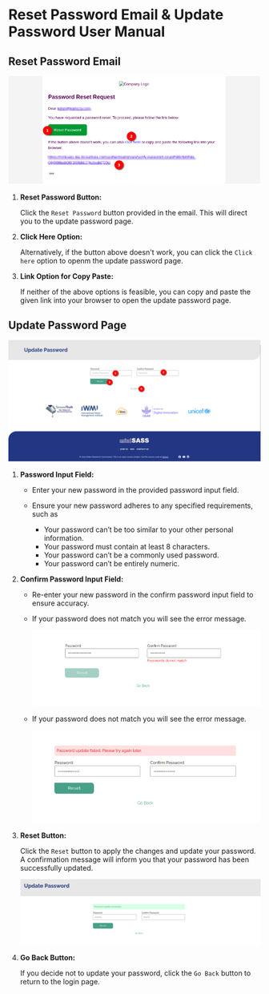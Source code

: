 # Reset Password Email & Update Password User Manual

## Reset Password Email

![Reset Password Email](./img/reset-password-email-1.png)

1. **Reset Password Button:**

    Click the `Reset Password` button provided in the email. This will direct you to the update password page.

2. **Click Here Option:**

    Alternatively, if the button above doesn't work, you can click the `Click here` option to openm the update password page.

3. **Link Option for Copy Paste:**

    If neither of the above options is feasible, you can copy and paste the given link into your browser to open the update password page.

## Update Password Page

![Update Password Page](./img/reset-password-email-2.png)

1. **Password Input Field:**

    - Enter your new password in the provided password input field.
    - Ensure your new password adheres to any specified requirements, such as
        
        * Your password can’t be too similar to your other personal information. 
        * Your password must contain at least 8 characters.
        * Your password can’t be a commonly used password.
        * Your password can’t be entirely numeric.

2. **Confirm Password Input Field:**

    - Re-enter your new password in the confirm password input field to ensure accuracy.
    - If your password does not match you will see the error message.

        ![Password Does Not Match](./img/reset-password-email-4.png)

    - If your password does not match you will see the error message.

        ![Error Message](./img/reset-password-email-5.png)

3. **Reset Button:**

    Click the `Reset` button to apply the changes and update your password.
    A confirmation message will inform you that your password has been successfully updated.

    ![Success Message](./img/reset-password-email-6.png)

4. **Go Back Button:**

    If you decide not to update your password, click the `Go Back` button to return to the login page.
